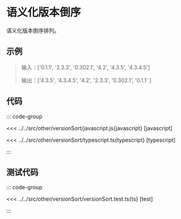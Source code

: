 # 语义化版本倒序

语义化版本倒序排列。

## 示例

> 输入：['0.1.1', '2.3.3', '0.302.1', '4.2', '4.3.5', '4.3.4.5']
>
> 输出：['4.3.5', '4.3.4.5', '4.2', '2.3.3', '0.302.1', '0.1.1' ]

## 代码

::: code-group

<<< ../../src/other/versionSort/javascript.js{javascript} [javascript]

<<< ../../src/other/versionSort/typescript.ts{typescript} [typescript]

:::

## 测试代码

::: code-group

<<< ../../src/other/versionSort/versionSort.test.ts{ts} [test]

:::
